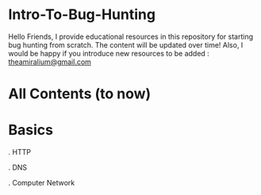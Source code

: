 # Intro-To-Bug-Hunting
Hello Friends, I provide educational resources in this repository for starting bug hunting from scratch. The content will be updated over time! Also, I would be happy if you introduce new resources to be added : theamiralium@gmail.com 
# All Contents (to now)
  # Basics
  . HTTP
  
  . DNS
  
  . Computer Network
